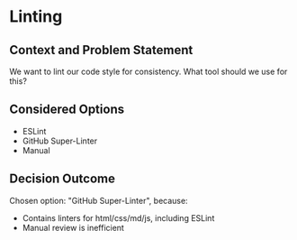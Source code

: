 # Linting

## Context and Problem Statement

We want to lint our code style for consistency.
What tool should we use for this?

## Considered Options

* ESLint
* GitHub Super-Linter
* Manual

## Decision Outcome

Chosen option: "GitHub Super-Linter", because:
- Contains linters for html/css/md/js, including ESLint
- Manual review is inefficient
